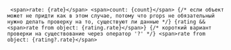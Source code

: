 ` <span>rate: {rate}</span>
      <span>count: {count}</span>
      {/* если объект может не придти как в этом случае, потому что props не обязательный нужно делать проверку на то, существуют ли данные */}
      {rating && <span>rate from object: {rating.rate}</span>}
      {/* короткий вариант проверки на существование через оператор '?' */}
      <span>rate from object: {rating?.rate}</span>`
